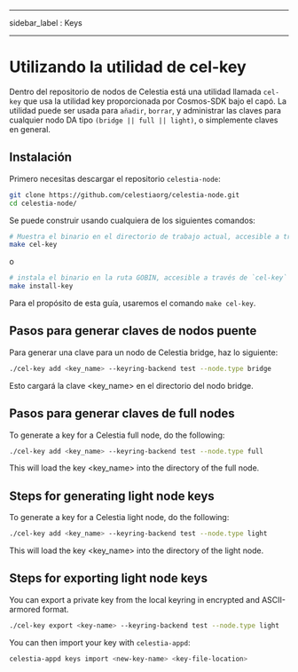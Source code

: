 - - -
sidebar_label : Keys
- - -

# Utilizando la utilidad de cel-key

Dentro del repositorio de nodos de Celestia está una utilidad llamada `cel-key` que usa la utilidad key proporcionada por Cosmos-SDK bajo el capó. La utilidad puede ser usada para `añadir`, `borrar`, y administrar las claves para cualquier nodo DA tipo `(bridge || full || light)`, o simplemente claves en general.

## Instalación

Primero necesitas descargar el repositorio `celestia-node`:

```sh
git clone https://github.com/celestiaorg/celestia-node.git
cd celestia-node/
```

Se puede construir usando cualquiera de los siguientes comandos:

```sh
# Muestra el binario en el directorio de trabajo actual, accesible a través de `./cel-key`
make cel-key
```

o

```sh
# instala el binario en la ruta GOBIN, accesible a través de `cel-key`
make install-key
```

Para el propósito de esta guía, usaremos el comando `make cel-key`.

## Pasos para generar claves de nodos **puente**

Para generar una clave para un nodo de Celestia bridge, haz lo siguiente:

```sh
./cel-key add <key_name> --keyring-backend test --node.type bridge
```

Esto cargará la clave <key_name> en el directorio del nodo bridge.

## Pasos para generar claves de **full** nodes

To generate a key for a Celestia full node, do the following:

```sh
./cel-key add <key_name> --keyring-backend test --node.type full
```

This will load the key <key_name> into the directory of the full node.

## Steps for generating **light** node keys

To generate a key for a Celestia light node, do the following:

```sh
./cel-key add <key_name> --keyring-backend test --node.type light
```

This will load the key <key_name> into the directory of the light node.

## Steps for exporting **light** node keys

You can export a private key from the local keyring in encrypted and ASCII-armored format.

```sh
./cel-key export <key-name> --keyring-backend test --node.type light
```

You can then import your key with `celestia-appd`:

```sh
celestia-appd keys import <new-key-name> <key-file-location>
```

